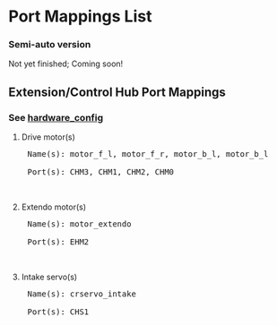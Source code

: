 # Port Mappings List
### Semi-auto version<br />
Not yet finished; Coming soon!

## Extension/Control Hub Port Mappings<br />
### See <a href="https://github.com/maximusxiao/offseason/blob/master/TeamCode/src/main/res/xml/hardware_config.xml">hardware_config</a>
1. Drive motor(s)<br />
  <pre>
    Name(s): motor_f_l, motor_f_r, motor_b_l, motor_b_l<br />
    Port(s): CHM3, CHM1, CHM2, CHM0<br />
  </pre>
2. Extendo motor(s)<br />
  <pre>
    Name(s): motor_extendo<br />
    Port(s): EHM2<br />
  </pre>
3. Intake servo(s)<br />
  <pre>
    Name(s): crservo_intake<br />
    Port(s): CHS1<br />
  </pre>

